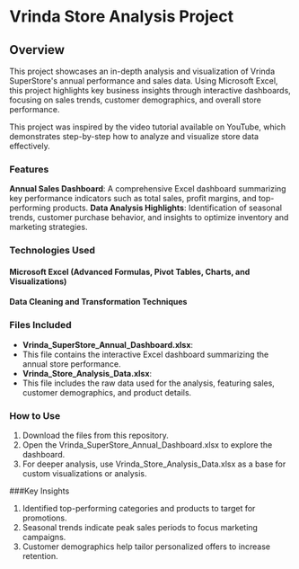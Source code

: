 # Vrinda Store Analysis Project

## Overview
This project showcases an in-depth analysis and visualization of Vrinda SuperStore's annual performance and sales data. Using Microsoft Excel, this project highlights key business insights through interactive dashboards, focusing on sales trends, customer demographics, and overall store performance.

This project was inspired by the video tutorial available on YouTube, which demonstrates step-by-step how to analyze and visualize store data effectively.

### Features
**Annual Sales Dashboard**: A comprehensive Excel dashboard summarizing key performance indicators such as total sales, profit margins, and top-performing products.
**Data Analysis Highlights**: Identification of seasonal trends, customer purchase behavior, and insights to optimize inventory and marketing strategies.

### Technologies Used
#### Microsoft Excel (Advanced Formulas, Pivot Tables, Charts, and Visualizations)
#### Data Cleaning and Transformation Techniques

### Files Included
- **Vrinda_SuperStore_Annual_Dashboard.xlsx**:
- This file contains the interactive Excel dashboard summarizing the annual store performance. 
- **Vrinda_Store_Analysis_Data.xlsx**:
- This file includes the raw data used for the analysis, featuring sales, customer demographics, and product details.

### How to Use
1. Download the files from this repository.
2. Open the Vrinda_SuperStore_Annual_Dashboard.xlsx to explore the dashboard.
3. For deeper analysis, use Vrinda_Store_Analysis_Data.xlsx as a base for custom visualizations or analysis.

###Key Insights
1. Identified top-performing categories and products to target for promotions.
2. Seasonal trends indicate peak sales periods to focus marketing campaigns.
3. Customer demographics help tailor personalized offers to increase retention.


